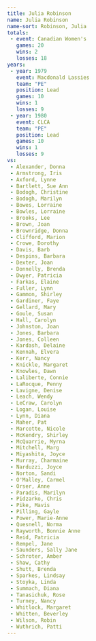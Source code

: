 ```yaml
---
title: Julia Robinson
name: Julia Robinson
name-sort: Robinson, Julia
totals:
 - event: Canadian Women's
   games: 20
   wins: 2
   losses: 18
years:
 - year: 1979
   event: Macdonald Lassies
   team: "PE"
   position: Lead
   games: 10
   wins: 1
   losses: 9
 - year: 1980
   event: CLCA
   team: "PE"
   position: Lead
   games: 10
   wins: 1
   losses: 9
vs:
 - Alexander, Donna
 - Armstrong, Iris
 - Axford, Lynne
 - Bartlett, Sue Ann
 - Bodogh, Christine
 - Bodogh, Marilyn
 - Bowes, Lorraine
 - Bowles, Lorraine
 - Brooks, Lee
 - Brown, Joan
 - Brownridge, Donna
 - Clifford, Marion
 - Crowe, Dorothy
 - Davis, Barb
 - Despins, Barbara
 - Dexter, Joan
 - Donnelly, Brenda
 - Dwyer, Patricia
 - Farkas, Elaine
 - Fuller, Lynn
 - Gammon, Shirley
 - Gardiner, Faye
 - Gellard, Mary
 - Goule, Susan
 - Hall, Carolyn
 - Johnston, Joan
 - Jones, Barbara
 - Jones, Colleen
 - Kardash, Delaine
 - Kennah, Elvera
 - Kerr, Nancy
 - Knickle, Margaret
 - Knowles, Dawn
 - Laliberte, Connie
 - LaRocque, Penny
 - Lavigne, Denise
 - Leach, Wendy
 - LeCraw, Carolyn
 - Logan, Louise
 - Lynn, Diana
 - Maher, Pat
 - Marcotte, Nicole
 - McKendry, Shirley
 - McQuarrie, Myrna
 - Mitchell, Marg
 - Miyashita, Joyce
 - Murray, Charmaine
 - Narduzzi, Joyce
 - Norton, Sandi
 - O'Malley, Carmel
 - Orser, Anne
 - Paradis, Marilyn
 - Pidzarko, Chris
 - Pike, Mavis
 - Pilling, Gayle
 - Power, Marie-Anne
 - Quesnell, Norma
 - Rayworth, Bonnie Anne
 - Reid, Patricia
 - Rempel, Jane
 - Saunders, Sally Jane
 - Schroter, Amber
 - Shaw, Cathy
 - Shutt, Brenda
 - Sparkes, Lindsay
 - Stoyka, Linda
 - Summach, Diana
 - Tanasichuk, Rose
 - Turney, Nancy
 - Whitlock, Margaret
 - Whitten, Beverley
 - Wilson, Robin
 - Wuthrich, Patti
---
```

